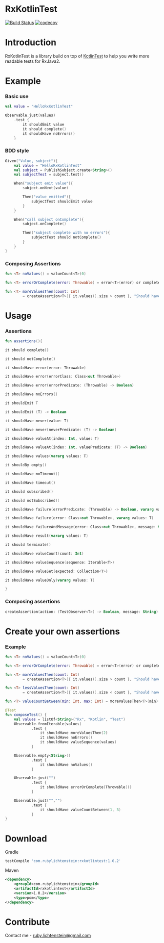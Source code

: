 # RxKotlinTest

[![Build Status](https://travis-ci.org/RubyLichtenstein/RxKotlinTest.svg?branch=master)](https://travis-ci.org/RubyLichtenstein/RxKotlinTest)
[![codecov](https://codecov.io/gh/RubyLichtenstein/RxKotlinTest/branch/master/graph/badge.svg)](https://codecov.io/gh/RubyLichtenstein/RxKotlinTest)

# Introduction

RxKotlinTest is a library build on top of [KotlinTest](https://github.com/kotlintest/kotlintest) to help you write more readable tests for RxJava2.

# Example
### Basic use
```kotlin
val value = "HelloRxKotlinTest"

Observable.just(values)
    .test {
        it shouldEmit value
        it should complete()
        it shouldHave noErrors()
    }
```
### BDD style 
```kotlin
Given("Value, subject"){
    val value = "HelloRxKotlinTest"
    val subject = PublishSubject.create<String>()
    val subjectTest = subject.test()

    When("subject emit value"){
        subject.onNext(value)

        Then("value emitted"){
            subjectTest shouldEmit value
        }
    }

    When("call subject onComplete"){
        subject.onComplete()

        Then("subject complete with no errors"){
            subjectTest should notComplete()
        }
    }
}    
```

### Composing Assertions
```kotlin
fun <T> noValues() = valueCount<T>(0)

fun <T> errorOrComplete(error: Throwable) = error<T>(error) or complete()

fun <T> moreValuesThen(count: Int)
        = createAssertion<T>({ it.values().size > count }, "Should have more values then $count")
```

# Usage
### Assertions
```kotlin
fun assertions(){

it should complete() 

it should notComplete()

it shouldHave error(error: Throwable)

it shouldHave error(errorClass: Class<out Throwable>)

it shouldHave error(errorPredicate: (Throwable) -> Boolean)

it shouldHave noErrors()

it shouldEmit T

it shouldEmit (T) -> Boolean

it shouldHave never(value: T)

it shouldHave never(neverPredicate: (T) -> Boolean)

it shouldHave valueAt(index: Int, value: T)

it shouldHave valueAt(index: Int, valuePredicate: (T) -> Boolean)

it shouldHave values(vararg values: T)

it shouldBy empty()

it shouldHave noTimeout()

it shouldHave timeout()

it should subscribed()

it should notSubscribed()

it shouldHave failure(errorPredicate: (Throwable) -> Boolean, vararg values: T)

it shouldHave failure(error: Class<out Throwable>, vararg values: T)

it shouldHave failureAndMessage(error: Class<out Throwable>, message: String, vararg values: T)

it shouldHave result(vararg values: T)

it should terminate()

it shouldHave valueCount(count: Int)

it shouldHave valueSequence(sequence: Iterable<T>)

it shouldHave valueSet(expected: Collection<T>)

it shouldHave valueOnly(vararg values: T)

}
```
### Composing assertions
```kotlin
createAssertion(action: (TestObserver<T>) -> Boolean, message: String)
```

# Create your own assertions

### Example
```kotlin
fun <T> noValues() = valueCount<T>(0)

fun <T> errorOrComplete(error: Throwable) = error<T>(error) or complete()

fun <T> moreValuesThen(count: Int)
        = createAssertion<T>({ it.values().size > count }, "Should have more values then $count")

fun <T> lessValuesThen(count: Int)
        = createAssertion<T>({ it.values().size < count }, "Should have less values then $count")

fun <T> valueCountBetween(min: Int, max: Int) = moreValuesThen<T>(min) and lessValuesThen<T>(max)

@Test
fun composeTest() {
    val values = listOf<String>("Rx", "Kotlin", "Test")
    Observable.fromIterable(values)
            .test {
                it shouldHave moreValuesThen(2)
                it shouldHave noErrors()
                it shouldHave valueSequence(values)
            }

    Observable.empty<String>()
            .test {
                it shouldHave noValues()
            }

    Observable.just("")
            .test {
                it shouldHave errorOrComplete(Throwable())
            }

    Observable.just("","")
            .test {
                it shouldHave valueCountBetween(1, 3)
            }
}
```

# Download
Gradle
```groovy
testCompile 'com.rubylichtenstein:rxkotlintest:1.0.2'
```

Maven

```xml
<dependency>
    <groupId>com.rubylichtenstein</groupId>
    <artifactId>rxkotlintest</artifactId>
    <version>1.0.2</version>
    <type>pom</type>
</dependency>
```

# Contribute

Contact me - ruby.lichtenstein@gmail.com

